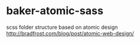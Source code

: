 # baker-atomic-sass
scss folder structure based on atomic design http://bradfrost.com/blog/post/atomic-web-design/
